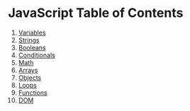 # JavaScript Table of Contents

1. [Variables](Variables.md)
2. [Strings](Strings.md)
3. [Booleans](Booleans.md)
4. [Conditionals](Conditionals.md)
5. [Math](Math.md)
6. [Arrays](Arrays.md)
7. [Objects](Objects.md)
8. [Loops](Loops.md)
9. [Functions](Functions.md)
10. [DOM](DOM.md)

<!-- 4. [Classes](Classes.md)
-->
